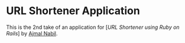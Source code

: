 # URL Shortener Application

This is the 2nd take of an application for
[*URL Shortener using Ruby on Rails*]
by [Ajmal Nabil](http://www.twitter.com/ajmalnjamal).
